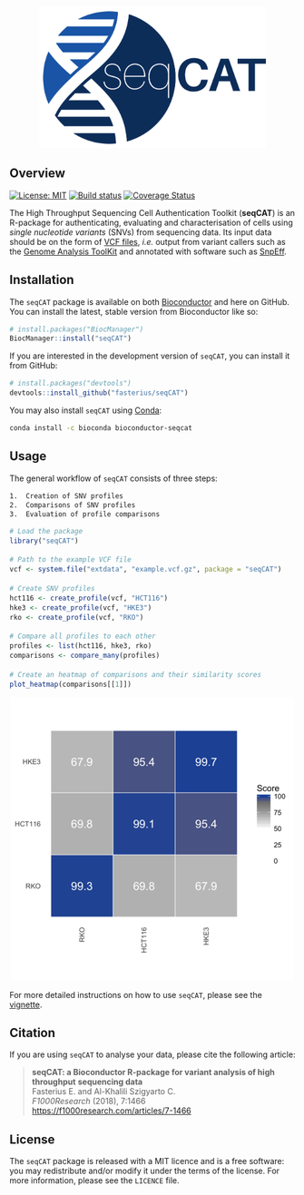<p align="center">
    <img src="man/figures/README_seqCAT_logo.png" width="400", alt="seqCAT"/>
</p>

## Overview

[![License: MIT][1]][2] [![Build status][3]][4] [![Coverage Status][5]][6] 

The High Throughput Sequencing Cell Authentication Toolkit (**seqCAT**) is an
R-package for authenticating, evaluating and characterisation of cells using
*single nucleotide variants* (SNVs) from sequencing data. Its input data should
be on the form of [VCF files][7], *i.e.* output from variant callers such as
the [Genome Analysis ToolKit][8] and annotated with software such as
[SnpEff][9].

## Installation

The `seqCAT` package is available on both [Bioconductor][10] and here on
GitHub. You can install the latest, stable version from Bioconductor like so:

```r
# install.packages("BiocManager")
BiocManager::install("seqCAT")
```

If you are interested in the development version of `seqCAT`, you can install
it from GitHub:

```r
# install.packages("devtools")
devtools::install_github("fasterius/seqCAT")
```

You may also install `seqCAT` using [Conda][11]:

```bash
conda install -c bioconda bioconductor-seqcat
```

## Usage

The general workflow of `seqCAT` consists of three steps:

    1.  Creation of SNV profiles
    2.  Comparisons of SNV profiles
    3.  Evaluation of profile comparisons

```r
# Load the package
library("seqCAT")

# Path to the example VCF file
vcf <- system.file("extdata", "example.vcf.gz", package = "seqCAT")

# Create SNV profiles
hct116 <- create_profile(vcf, "HCT116")
hke3 <- create_profile(vcf, "HKE3")
rko <- create_profile(vcf, "RKO")

# Compare all profiles to each other
profiles <- list(hct116, hke3, rko)
comparisons <- compare_many(profiles)

# Create an heatmap of comparisons and their similarity scores
plot_heatmap(comparisons[[1]])
```
<p align="center">
    <img src="man/figures/README_example_1.png", alt="Example heatmap"/>
</p>

For more detailed instructions on how to use `seqCAT`, please see the
[vignette][12].

## Citation

If you are using `seqCAT` to analyse your data, please cite the
following article:

> **seqCAT: a Bioconductor R-package for variant analysis of high throughput**
> **sequencing data**
> <br/> Fasterius E. and Al-Khalili Szigyarto C.
> <br/> *F1000Research* (2018), 7:1466
> <br/> https://f1000research.com/articles/7-1466

## License

The `seqCAT` package is released with a MIT licence and is a free software: you
may redistribute and/or modify it under the terms of the license. For more
information, please see the `LICENCE` file.

[1]: https://img.shields.io/badge/License-MIT-blue.svg
[2]: https://opensource.org/licenses/MIT
[3]: https://travis-ci.org/fasterius/seqCAT.svg?branch=master
[4]: https://travis-ci.org/fasterius/seqCAT
[5]: https://coveralls.io/repos/github/fasterius/seqCAT/badge.svg?branch=master
[6]: https://coveralls.io/github/fasterius/seqCAT?branch=master

[7]: http://www.internationalgenome.org/wiki/Analysis/variant-call-format
[8]: https://software.broadinstitute.org/gatk/
[9]: http://snpeff.sourceforge.net/
[10]: https://bioconductor.org/packages/release/bioc/html/seqCAT.html
[11]: https://conda.io/en/latest/
[12]: https://bioconductor.org/packages/release/bioc/vignettes/seqCAT/inst/doc/seqCAT.html
